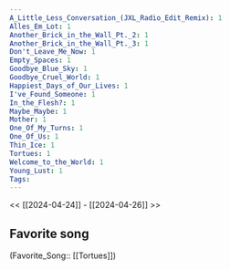 ```yaml
---
A_Little_Less_Conversation_(JXL_Radio_Edit_Remix): 1
Alles_Em_Lot: 1
Another_Brick_in_the_Wall_Pt._2: 1
Another_Brick_in_the_Wall_Pt._3: 1
Don't_Leave_Me_Now: 1
Empty_Spaces: 1
Goodbye_Blue_Sky: 1
Goodbye_Cruel_World: 1
Happiest_Days_of_Our_Lives: 1
I've_Found_Someone: 1
In_the_Flesh?: 1
Maybe_Maybe: 1
Mother: 1
One_Of_My_Turns: 1
One_Of_Us: 1
Thin_Ice: 1
Tortues: 1
Welcome_to_the_World: 1
Young_Lust: 1
Tags: 
---
```

 << [[2024-04-24]] - [[2024-04-26]] >> 
## Favorite song
(Favorite_Song:: [[Tortues]])
